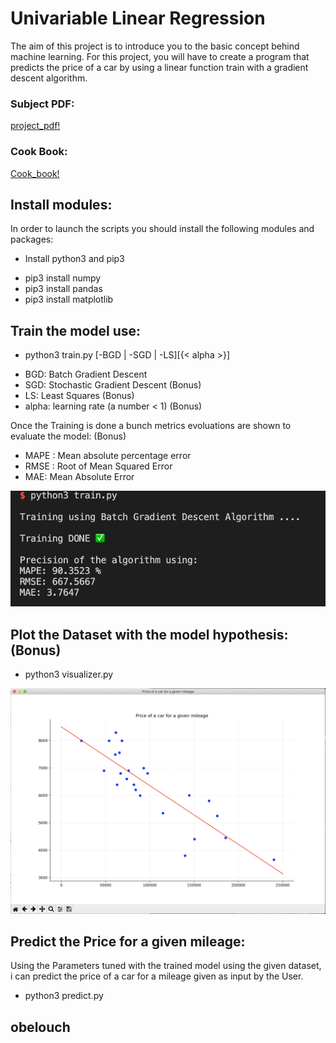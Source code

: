 # Univariable Linear Regression

The aim of this project is to introduce you to the basic concept behind machine learning. For this project, you will have to create a program that predicts the price of a car
by using a linear function train with a gradient descent algorithm.

### Subject PDF:
[project_pdf!](https://github.com/XD-OB/ft_linear_regression/blob/master/Files/en.subject.pdf)

### Cook Book:
[Cook_book!](https://github.com/XD-OB/ft_linear_regression/blob/master/Files/cook_book.ipynb)


## Install modules:
In order to launch the scripts you should install the following modules and packages:
* Install python3 and pip3
- pip3 install numpy
- pip3 install pandas
- pip3 install matplotlib


## Train the model use:
* python3 train.py [-BGD | -SGD | -LS][{< alpha >}]
- BGD: Batch Gradient Descent
- SGD: Stochastic Gradient Descent   (Bonus)
- LS: Least Squares   (Bonus)
- alpha: learning rate (a number < 1)   (Bonus)

Once the Training is done a bunch metrics evoluations are shown to evaluate the model: (Bonus)
- MAPE : Mean absolute percentage error
- RMSE : Root of Mean Squared Error
- MAE: Mean Absolute Error

![Screen Shot 1](https://github.com/XD-OB/ft_linear_regression/blob/master/Files/train.png)


## Plot the Dataset with the model hypothesis: (Bonus)
* python3 visualizer.py

![Screen Shot 2](https://github.com/XD-OB/ft_linear_regression/blob/master/Files/visualizer.png)


## Predict the Price for a given mileage:
Using the Parameters tuned with the trained model using the given dataset, i can predict the price of a car for a mileage given as input by the User.
* python3 predict.py

## obelouch